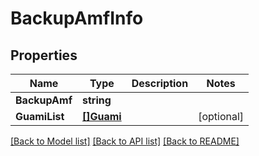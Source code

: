 # BackupAmfInfo

## Properties
Name | Type | Description | Notes
------------ | ------------- | ------------- | -------------
**BackupAmf** | **string** |  | 
**GuamiList** | [**[]Guami**](Guami.md) |  | [optional] 

[[Back to Model list]](../README.md#documentation-for-models) [[Back to API list]](../README.md#documentation-for-api-endpoints) [[Back to README]](../README.md)


